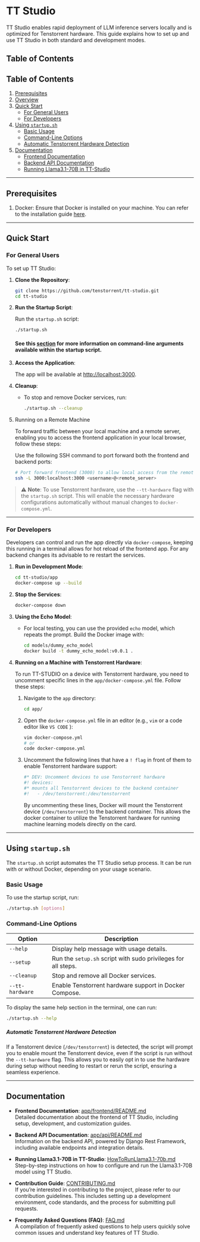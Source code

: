 # TT Studio

TT Studio enables rapid deployment of LLM inference servers locally and is optimized for Tenstorrent hardware. This guide explains how to set up and use TT Studio in both standard and development modes.

## Table of Contents

## Table of Contents

1. [Prerequisites](#prerequisites)
2. [Overview](#overview)
3. [Quick Start](#quick-start)
   - [For General Users](#for-general-users)
   - [For Developers](#for-developers)
4. [Using `startup.sh`](#using-startupsh)
   - [Basic Usage](#basic-usage)
   - [Command-Line Options](#command-line-options)
   - [Automatic Tenstorrent Hardware Detection](#automatic-tenstorrent-hardware-detection)
5. [Documentation](#documentation)
   - [Frontend Documentation](#frontend-documentation)
   - [Backend API Documentation](#backend-api-documentation)
   - [Running Llama3.1-70B in TT-Studio](#running-llama31-70b-in-tt-studio)


---
## Prerequisites
1. Docker: Ensure that Docker is installed on your machine. You can refer to the installation guide [here](https://docs.docker.com/engine/install/).

---
## Quick Start

### For General Users

To set up TT Studio:

1. **Clone the Repository**:

   ```bash
   git clone https://github.com/tenstorrent/tt-studio.git
   cd tt-studio
   ```

2. **Run the Startup Script**:

   Run the `startup.sh` script:

   ```bash
   ./startup.sh
   ```

   #### See this [section](#command-line-options) for more information on command-line arguments available within the startup script.

3. **Access the Application**:

   The app will be available at [http://localhost:3000](http://localhost:3000).

4. **Cleanup**:
   - To stop and remove Docker services, run:
     ```bash
     ./startup.sh --cleanup
     ```
5. Running on a Remote Machine

   To forward traffic between your local machine and a remote server, enabling you to access the frontend application in your local browser, follow these steps:

   Use the following SSH command to port forward both the frontend and backend ports:

   ```bash
   # Port forward frontend (3000) to allow local access from the remote server
   ssh -L 3000:localhost:3000 <username>@<remote_server>
   ```

> ⚠️ **Note**: To use Tenstorrent hardware, use the `--tt-hardware` flag with the `startup.sh` script. This will enable the necessary hardware configurations automatically without manual changes to `docker-compose.yml`.

---

### For Developers

Developers can control and run the app directly via `docker-compose`, keeping this running in a terminal allows for hot reload of the frontend app. For any backend changes its advisable to re restart the services.

1.  **Run in Development Mode**:

    ```bash
    cd tt-studio/app
    docker-compose up --build
    ```

2.  **Stop the Services**:

    ```bash
    docker-compose down
    ```

3.  **Using the Echo Model**:
    - For local testing, you can use the provided `echo` model, which repeats the prompt.
      Build the Docker image with:
      ```bash
      cd models/dummy_echo_model
      docker build -t dummy_echo_model:v0.0.1 .
      ```
4.  **Running on a Machine with Tenstorrent Hardware**:

    To run TT-STUDIO on a device with Tenstorrent hardware, you need to uncomment specific lines in the `app/docker-compose.yml` file. Follow these steps:

    1.  Navigate to the `app` directory:

        ```bash
        cd app/
        ```

    2.  Open the `docker-compose.yml` file in an editor (e.g., `vim` or a code editor like `VS CODE` ):

        ```bash
        vim docker-compose.yml
        # or
        code docker-compose.yml
        ```

    3.  Uncomment the following lines that have a `! flag` in front of them to enable Tenstorrent hardware support:
        ```yaml
        #* DEV: Uncomment devices to use Tenstorrent hardware
        #! devices:
        #* mounts all Tenstorrent devices to the backend container
        #!   - /dev/tenstorrent:/dev/tenstorrent
        ```
        By uncommenting these lines, Docker will mount the Tenstorrent device (`/dev/tenstorrent`) to the backend container. This allows the docker container to utilize the Tenstorrent hardware for running machine learning models directly on the card.

---

## Using `startup.sh`

The `startup.sh` script automates the TT Studio setup process. It can be run with or without Docker, depending on your usage scenario.

### Basic Usage

To use the startup script, run:

```bash
./startup.sh [options]
```

### Command-Line Options

| Option          | Description                                                   |
| --------------- | ------------------------------------------------------------- |
| `--help`        | Display help message with usage details.                      |
| `--setup`       | Run the `setup.sh` script with sudo privileges for all steps. |
| `--cleanup`     | Stop and remove all Docker services.                          |
| `--tt-hardware` | Enable Tenstorrent hardware support in Docker Compose.        |

To display the same help section in the terminal, one can run:

```bash
./startup.sh --help
```
##### Automatic Tenstorrent Hardware Detection

If a Tenstorrent device (`/dev/tenstorrent`) is detected, the script will prompt you to enable mount the Tenstorrent device, even if the script is run without the `--tt-hardware` flag. This allows you to easily opt in to use the hardware during setup without needing to restart or rerun the script, ensuring a seamless experience.

---

## Documentation

- **Frontend Documentation**: [app/frontend/README.md](app/frontend/README.md)  
  Detailed documentation about the frontend of TT Studio, including setup, development, and customization guides.

- **Backend API Documentation**: [app/api/README.md](app/api/README.md)  
  Information on the backend API, powered by Django Rest Framework, including available endpoints and integration details.

- **Running Llama3.1-70B in TT-Studio**: [HowToRunLlama3.1-70b.md](HowToRunLlama3.1-70b.md)  
  Step-by-step instructions on how to configure and run the Llama3.1-70B model using TT Studio.

- **Contribution Guide**: [CONTRIBUTING.md](CONTRIBUTING.md)  
  If you’re interested in contributing to the project, please refer to our contribution guidelines. This includes setting up a development environment, code standards, and the process for submitting pull requests.

- **Frequently Asked Questions (FAQ)**: [FAQ.md](FAQ.md)  
  A compilation of frequently asked questions to help users quickly solve common issues and understand key features of TT Studio.
